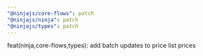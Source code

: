 ```yaml
---
"@ninjajs/core-flows": patch
"@ninjajs/ninja": patch
"@ninjajs/types": patch
---
```


feat(ninja,core-flows,types): add batch updates to price list prices
